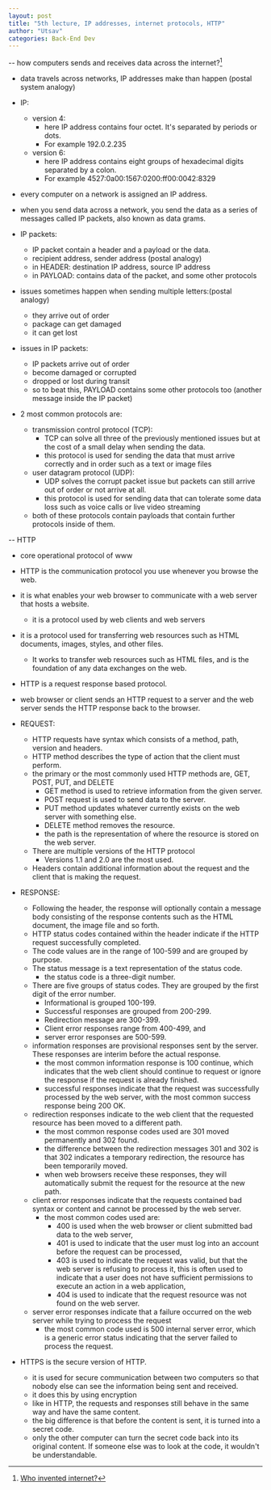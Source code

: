 ```yaml
---
layout: post
title: "5th lecture, IP addresses, internet protocols, HTTP"
author: "Utsav"
categories: Back-End Dev
---
```


-- how computers sends and receives data across the internet?[^1]

- data travels across networks, IP addresses make than happen (postal system analogy)
- IP:
  - version 4:
    - here IP address contains four octet. It's separated by periods or dots.
    - For example 192.0.2.235
  - version 6:
    - here IP address contains eight groups of hexadecimal digits separated by a colon.
    - For example 4527:0a00:1567:0200:ff00:0042:8329
- every computer on a network is assigned an IP address.
- when you send data across a network, you send the data as a series of messages called IP packets, also known as data grams.

- IP packets:

  - IP packet contain a header and a payload or the data.
  - recipient address, sender address (postal analogy)
  - in HEADER: destination IP address, source IP address
  - in PAYLOAD: contains data of the packet, and some other protocols

- issues sometimes happen when sending multiple letters:(postal analogy)

  - they arrive out of order
  - package can get damaged
  - it can get lost

- issues in IP packets:

  - IP packets arrive out of order
  - become damaged or corrupted
  - dropped or lost during transit
  - so to beat this, PAYLOAD contains some other protocols too (another message inside the IP packet)

- 2 most common protocols are:

  - transmission control protocol (TCP):
    - TCP can solve all three of the previously mentioned issues but at the cost of a small delay when sending the data.
    - this protocol is used for sending the data that must arrive correctly and in order such as a text or image files
  - user datagram protocol (UDP):
    - UDP solves the corrupt packet issue but packets can still arrive out of order or not arrive at all.
    - this protocol is used for sending data that can tolerate some data loss such as voice calls or live video streaming
  - both of these protocols contain payloads that contain further protocols inside of them.

-- HTTP

- core operational protocol of www
- HTTP is the communication protocol you use whenever you browse the web.
- it is what enables your web browser to communicate with a web server that hosts a website.
  - it is a protocol used by web clients and web servers
- it is a protocol used for transferring web resources such as HTML documents, images, styles, and other files.
  - It works to transfer web resources such as HTML files, and is the foundation of any data exchanges on the web.
- HTTP is a request response based protocol.
- web browser or client sends an HTTP request to a server and the web server sends the HTTP response back to the browser.
- REQUEST:
  - HTTP requests have syntax which consists of a method, path, version and headers.
  - HTTP method describes the type of action that the client must perform.
  - the primary or the most commonly used HTTP methods are, GET, POST, PUT, and DELETE
    - GET method is used to retrieve information from the given server.
    - POST request is used to send data to the server.
    - PUT method updates whatever currently exists on the web server with something else.
    - DELETE method removes the resource.
    - the path is the representation of where the resource is stored on the web server.
  - There are multiple versions of the HTTP protocol
    - Versions 1.1 and 2.0 are the most used.
  - Headers contain additional information about the request and the client that is making the request.
- RESPONSE:

  - Following the header, the response will optionally contain a message body consisting of the response contents such as the HTML document, the image file and so forth.
  - HTTP status codes contained within the header indicate if the HTTP request successfully completed.
  - The code values are in the range of 100-599 and are grouped by purpose.
  - The status message is a text representation of the status code.
    - the status code is a three-digit number.
  - There are five groups of status codes. They are grouped by the first digit of the error number.
    - Informational is grouped 100-199.
    - Successful responses are grouped from 200-299.
    - Redirection message are 300-399.
    - Client error responses range from 400-499, and
    - server error responses are 500-599.
  - information responses are provisional responses sent by the server. These responses are interim before the actual response.
    - the most common information response is 100 continue, which indicates that the web client should continue to request or ignore the response if the request is already finished.
    - successful responses indicate that the request was successfully processed by the web server, with the most common success response being 200 OK.
  - redirection responses indicate to the web client that the requested resource has been moved to a different path.
    - the most common response codes used are 301 moved permanently and 302 found.
    - the difference between the redirection messages 301 and 302 is that 302 indicates a temporary redirection, the resource has been temporarily moved.
    - when web browsers receive these responses, they will automatically submit the request for the resource at the new path.
  - client error responses indicate that the requests contained bad syntax or content and cannot be processed by the web server.
    - the most common codes used are:
      - 400 is used when the web browser or client submitted bad data to the web server,
      - 401 is used to indicate that the user must log into an account before the request can be processed,
      - 403 is used to indicate the request was valid, but that the web server is refusing to process it, this is often used to indicate that a user does not have sufficient permissions to execute an action in a web application,
      - 404 is used to indicate that the request resource was not found on the web server.
  - server error responses indicate that a failure occurred on the web server while trying to process the request
    - the most common code used is 500 internal server error, which is a generic error status indicating that the server failed to process the request.

- HTTPS is the secure version of HTTP.

  - it is used for secure communication between two computers so that nobody else can see the information being sent and received.
  - it does this by using encryption
  - like in HTTP, the requests and responses still behave in the same way and have the same content.
  - the big difference is that before the content is sent, it is turned into a secret code.
  - only the other computer can turn the secret code back into its original content. If someone else was to look at the code, it wouldn't be understandable.

[^1]: [Who invented internet?](https://youtu.be/21eFwbb48sE)
